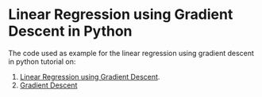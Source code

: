 # Linear Regression using Gradient Descent in Python
The code used as example for the linear regression using gradient descent in python tutorial on:

1. [Linear Regression using Gradient Descent](https://www.youtube.com/watch?v=XdM6ER7zTLk).
2. [Gradient Descent](https://towardsdatascience.com/how-to-do-linear-regression-using-gradient-descent-79a2ff4ace05)

